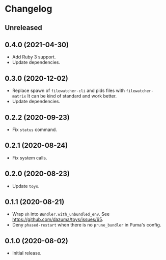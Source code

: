 # Changelog

## Unreleased

## 0.4.0 (2021-04-30)

*   Add Ruby 3 support.
*   Update dependencies.

## 0.3.0 (2020-12-02)

*   Replace spawn of `filewatcher-cli` and pids files with `filewatcher-matrix`
    It can be kind of standard and work better.
*   Update dependencies.

## 0.2.2 (2020-09-23)

*   Fix `status` command.

## 0.2.1 (2020-08-24)

*   Fix system calls.

## 0.2.0 (2020-08-23)

*   Update `toys`.

## 0.1.1 (2020-08-21)

*   Wrap `sh` into `Bundler.with_unbundled_env`.
    See <https://github.com/dazuma/toys/issues/65>.
*   Deny `phased-restart` when there is no `prune_bundler` in Puma's config.

## 0.1.0 (2020-08-02)

*   Initial release.
